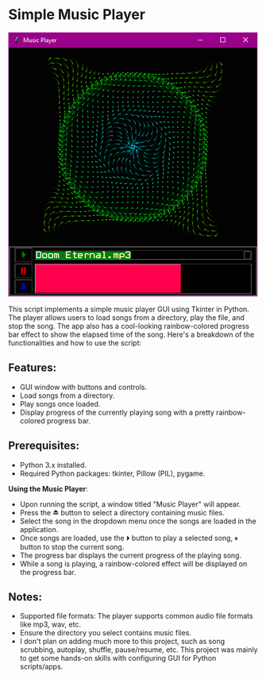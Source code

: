 # Simple Music Player

![screenshot](screenshot.png)

This script implements a simple music player GUI using Tkinter in Python. The player allows users to load songs from a directory, play the file, and stop the song. The app also has a cool-looking rainbow-colored progress bar effect to show the elapsed time of the song. Here's a breakdown of the functionalities and how to use the script:

## Features:

- GUI window with buttons and controls.
- Load songs from a directory.
- Play songs once loaded.
- Display progress of the currently playing song with a pretty rainbow-colored progress bar.

## Prerequisites:

- Python 3.x installed.
- Required Python packages: tkinter, Pillow (PIL), pygame.


**Using the Music Player**:

   - Upon running the script, a window titled "Music Player" will appear.
   - Press the ⏏ button to select a directory containing music files.
   - Select the song in the dropdown menu once the songs are loaded in the application.
   - Once songs are loaded, use the ⏵ button to play a selected song, ⏸ button to stop the current song.
   - The progress bar displays the current progress of the playing song.
   - While a song is playing, a rainbow-colored effect will be displayed on the progress bar.

## Notes:

- Supported file formats: The player supports common audio file formats like mp3, wav, etc.
- Ensure the directory you select contains music files.
- I don't plan on adding much more to this project, such as song scrubbing, autoplay, shuffle, pause/resume, etc. This project was mainly to get some hands-on skills with configuring GUI for Python scripts/apps.
